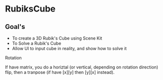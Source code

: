 # RubiksCube

## Goal's
* To create a 3D Rubik's Cube using Scene Kit
* To Solve a Rubik's Cube
* Allow UI to input cube in reality, and show how to solve it



Rotation

If have matrix, you do a horiztal (or vertical, depending on rotation direction) flip, then a tranpose (if have \[x\]\[y\] then \[y\]\[x\] instead).
